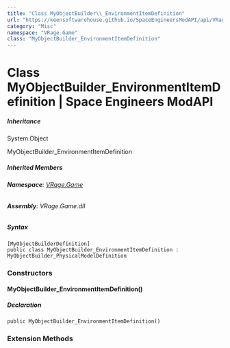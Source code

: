 ```yaml
---
title: "Class MyObjectBuilder\\_EnvironmentItemDefinition"
url: "https://keensoftwarehouse.github.io/SpaceEngineersModAPI/api/VRage.Game.MyObjectBuilder_EnvironmentItemDefinition.html"
category: "Misc"
namespace: "VRage.Game"
class: "MyObjectBuilder_EnvironmentItemDefinition"
---
```


# Class MyObjectBuilder\_EnvironmentItemDefinition | Space Engineers ModAPI

##### Inheritance

System.Object

MyObjectBuilder\_EnvironmentItemDefinition

##### Inherited Members

###### **Namespace**: [VRage.Game](https://keensoftwarehouse.github.io/SpaceEngineersModAPI/api/VRage.Game.html)

###### **Assembly**: VRage.Game.dll

##### Syntax

```
[MyObjectBuilderDefinition]
public class MyObjectBuilder_EnvironmentItemDefinition : MyObjectBuilder_PhysicalModelDefinition
```

### Constructors

#### MyObjectBuilder\_EnvironmentItemDefinition()

##### Declaration

```
public MyObjectBuilder_EnvironmentItemDefinition()
```

### Extension Methods